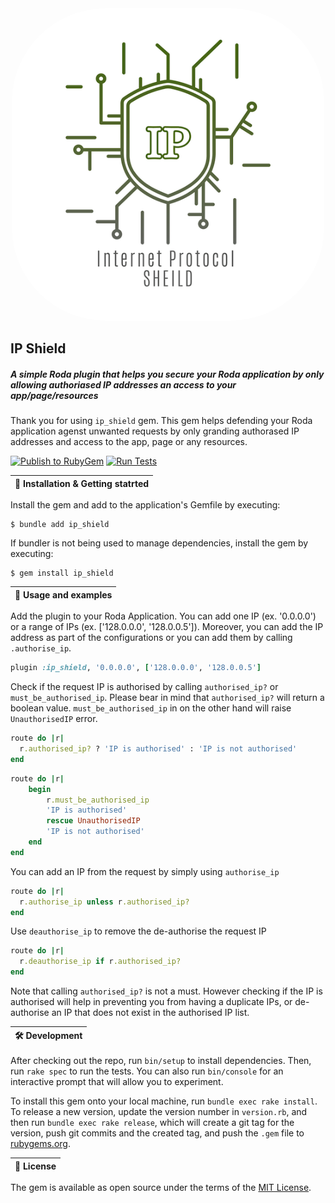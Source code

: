<div align="center">
   <img src="/docs/lego.png" height="auto" width="500" style="border-radius:30%">
</div>

## IP Shield
##### _A simple Roda plugin that helps you secure your Roda application by only allowing authoriased IP addresses an access to your app/page/resources_


Thank you for using `ip_shield` gem. This gem helps defending your Roda application agenst unwanted requests by only granding authorased IP addresses and access to the app, page or any resources.  

[![Publish to RubyGem](https://github.com/DevAbdullahUk/roda-IPShield/actions/workflows/Publish%20RubyGems.yml/badge.svg?branch=main)](https://github.com/DevAbdullahUk/roda-IPShield/actions/workflows/Publish%20RubyGems.yml)
[![Run Tests](https://github.com/DevAbdullahUk/roda-IPShield/actions/workflows/Run%20Tests.yml/badge.svg?branch=main)](https://github.com/DevAbdullahUk/roda-IPShield/actions/workflows/Run%20Tests.yml)


| 🏁  Installation & Getting statrted |
| ----------------------------------------- |


Install the gem and add to the application's Gemfile by executing:

    $ bundle add ip_shield

If bundler is not being used to manage dependencies, install the gem by executing:

    $ gem install ip_shield


| 👔 Usage and examples |
| ----------------------------------------- |

Add the plugin to your Roda Application. You can add one IP (ex. '0.0.0.0') or a range of IPs (ex. ['128.0.0.0', '128.0.0.5']). Moreover, you can add the IP address as part of the configurations or you can add them by calling `.authorise_ip`.
```ruby
plugin :ip_shield, '0.0.0.0', ['128.0.0.0', '128.0.0.5']
```

Check if the request IP is authorised by calling `authorised_ip?` or `must_be_authorised_ip`. Please bear in mind that `authorised_ip?` will return a boolean value. `must_be_authorised_ip` in on the other hand will raise `UnauthorisedIP` error.
```ruby
route do |r|
  r.authorised_ip? ? 'IP is authorised' : 'IP is not authorised'
end
```

```ruby
route do |r|
    begin
        r.must_be_authorised_ip
        'IP is authorised'
        rescue UnauthorisedIP
        'IP is not authorised'
    end
end
```

You can add an IP from the request by simply using `authorise_ip`
```ruby
route do |r|
  r.authorise_ip unless r.authorised_ip?
end
```

Use `deauthorise_ip` to remove the de-authorise the request IP
```ruby
route do |r|
  r.deauthorise_ip if r.authorised_ip?
end
```

Note that calling `authorised_ip?` is not a must. However checking if the IP is authorised will help in preventing you from having a duplicate IPs, or de-authorise an IP that does not exist in the authorised IP list.


| 🛠 Development |
| ----------------------------------------- |


After checking out the repo, run `bin/setup` to install dependencies. Then, run `rake spec` to run the tests. You can also run `bin/console` for an interactive prompt that will allow you to experiment.

To install this gem onto your local machine, run `bundle exec rake install`. To release a new version, update the version number in `version.rb`, and then run `bundle exec rake release`, which will create a git tag for the version, push git commits and the created tag, and push the `.gem` file to [rubygems.org](https://rubygems.org).

| 📃 License |
| ----------------------------------------- |

The gem is available as open source under the terms of the [MIT License](https://opensource.org/licenses/MIT).


